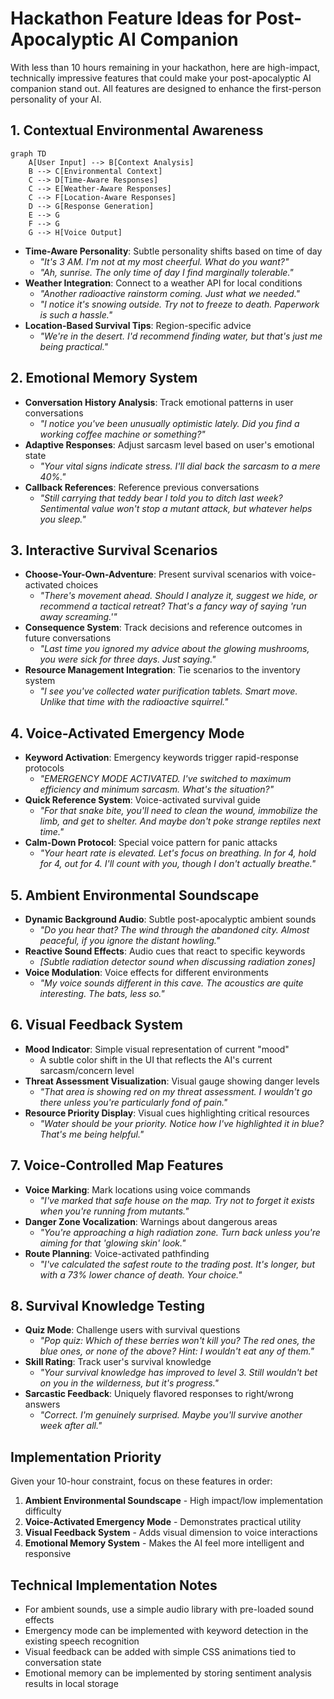 # Hackathon Feature Ideas for Post-Apocalyptic AI Companion

With less than 10 hours remaining in your hackathon, here are high-impact, technically impressive features that could make your post-apocalyptic AI companion stand out. All features are designed to enhance the first-person personality of your AI.

## 1. Contextual Environmental Awareness

```mermaid
graph TD
    A[User Input] --> B[Context Analysis]
    B --> C[Environmental Context]
    C --> D[Time-Aware Responses]
    C --> E[Weather-Aware Responses]
    C --> F[Location-Aware Responses]
    D --> G[Response Generation]
    E --> G
    F --> G
    G --> H[Voice Output]
```

- **Time-Aware Personality**: Subtle personality shifts based on time of day
  - *"It's 3 AM. I'm not at my most cheerful. What do you want?"*
  - *"Ah, sunrise. The only time of day I find marginally tolerable."*
- **Weather Integration**: Connect to a weather API for local conditions
  - *"Another radioactive rainstorm coming. Just what we needed."*
  - *"I notice it's snowing outside. Try not to freeze to death. Paperwork is such a hassle."*
- **Location-Based Survival Tips**: Region-specific advice
  - *"We're in the desert. I'd recommend finding water, but that's just me being practical."*

## 2. Emotional Memory System

- **Conversation History Analysis**: Track emotional patterns in user conversations
  - *"I notice you've been unusually optimistic lately. Did you find a working coffee machine or something?"*
- **Adaptive Responses**: Adjust sarcasm level based on user's emotional state
  - *"Your vital signs indicate stress. I'll dial back the sarcasm to a mere 40%."*
- **Callback References**: Reference previous conversations
  - *"Still carrying that teddy bear I told you to ditch last week? Sentimental value won't stop a mutant attack, but whatever helps you sleep."*

## 3. Interactive Survival Scenarios

- **Choose-Your-Own-Adventure**: Present survival scenarios with voice-activated choices
  - *"There's movement ahead. Should I analyze it, suggest we hide, or recommend a tactical retreat? That's a fancy way of saying 'run away screaming.'"*
- **Consequence System**: Track decisions and reference outcomes in future conversations
  - *"Last time you ignored my advice about the glowing mushrooms, you were sick for three days. Just saying."*
- **Resource Management Integration**: Tie scenarios to the inventory system
  - *"I see you've collected water purification tablets. Smart move. Unlike that time with the radioactive squirrel."*

## 4. Voice-Activated Emergency Mode

- **Keyword Activation**: Emergency keywords trigger rapid-response protocols
  - *"EMERGENCY MODE ACTIVATED. I've switched to maximum efficiency and minimum sarcasm. What's the situation?"*
- **Quick Reference System**: Voice-activated survival guide
  - *"For that snake bite, you'll need to clean the wound, immobilize the limb, and get to shelter. And maybe don't poke strange reptiles next time."*
- **Calm-Down Protocol**: Special voice pattern for panic attacks
  - *"Your heart rate is elevated. Let's focus on breathing. In for 4, hold for 4, out for 4. I'll count with you, though I don't actually breathe."*

## 5. Ambient Environmental Soundscape

- **Dynamic Background Audio**: Subtle post-apocalyptic ambient sounds
  - *"Do you hear that? The wind through the abandoned city. Almost peaceful, if you ignore the distant howling."*
- **Reactive Sound Effects**: Audio cues that react to specific keywords
  - *[Subtle radiation detector sound when discussing radiation zones]*
- **Voice Modulation**: Voice effects for different environments
  - *"My voice sounds different in this cave. The acoustics are quite interesting. The bats, less so."*

## 6. Visual Feedback System

- **Mood Indicator**: Simple visual representation of current "mood"
  - A subtle color shift in the UI that reflects the AI's current sarcasm/concern level
- **Threat Assessment Visualization**: Visual gauge showing danger levels
  - *"That area is showing red on my threat assessment. I wouldn't go there unless you're particularly fond of pain."*
- **Resource Priority Display**: Visual cues highlighting critical resources
  - *"Water should be your priority. Notice how I've highlighted it in blue? That's me being helpful."*

## 7. Voice-Controlled Map Features

- **Voice Marking**: Mark locations using voice commands
  - *"I've marked that safe house on the map. Try not to forget it exists when you're running from mutants."*
- **Danger Zone Vocalization**: Warnings about dangerous areas
  - *"You're approaching a high radiation zone. Turn back unless you're aiming for that 'glowing skin' look."*
- **Route Planning**: Voice-activated pathfinding
  - *"I've calculated the safest route to the trading post. It's longer, but with a 73% lower chance of death. Your choice."*

## 8. Survival Knowledge Testing

- **Quiz Mode**: Challenge users with survival questions
  - *"Pop quiz: Which of these berries won't kill you? The red ones, the blue ones, or none of the above? Hint: I wouldn't eat any of them."*
- **Skill Rating**: Track user's survival knowledge
  - *"Your survival knowledge has improved to level 3. Still wouldn't bet on you in the wilderness, but it's progress."*
- **Sarcastic Feedback**: Uniquely flavored responses to right/wrong answers
  - *"Correct. I'm genuinely surprised. Maybe you'll survive another week after all."*

## Implementation Priority

Given your 10-hour constraint, focus on these features in order:

1. **Ambient Environmental Soundscape** - High impact/low implementation difficulty
2. **Voice-Activated Emergency Mode** - Demonstrates practical utility
3. **Visual Feedback System** - Adds visual dimension to voice interactions
4. **Emotional Memory System** - Makes the AI feel more intelligent and responsive

## Technical Implementation Notes

- For ambient sounds, use a simple audio library with pre-loaded sound effects
- Emergency mode can be implemented with keyword detection in the existing speech recognition
- Visual feedback can be added with simple CSS animations tied to conversation state
- Emotional memory can be implemented by storing sentiment analysis results in local storage